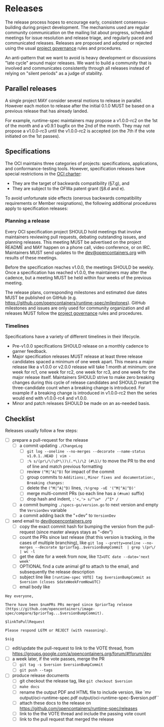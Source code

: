 # Releases

The release process hopes to encourage early, consistent consensus-building during project development.
The mechanisms used are regular community communication on the mailing list about progress, scheduled meetings for issue resolution and release triage, and regularly paced and communicated releases.
Releases are proposed and adopted or rejected using the usual [project governance](GOVERNANCE.md) rules and procedures.

An anti-pattern that we want to avoid is heavy development or discussions "late cycle" around major releases.
We want to build a community that is involved and communicates consistently through all releases instead of relying on "silent periods" as a judge of stability.

## Parallel releases

A single project MAY consider several motions to release in parallel.
However each motion to release after the initial 0.1.0 MUST be based on a previous release that has already landed.

For example, runtime-spec maintainers may propose a v1.0.0-rc2 on the 1st of the month and a v0.9.1 bugfix on the 2nd of the month.
They may not propose a v1.0.0-rc3 until the v1.0.0-rc2 is accepted (on the 7th if the vote initiated on the 1st passes).

## Specifications

The OCI maintains three categories of projects: specifications, applications, and conformance-testing tools.
However, specification releases have special restrictions in the [OCI charter][charter]:

- They are the target of backwards compatibility (§7.g), and
- They are subject to the OFWa patent grant (§8.d and e).

To avoid unfortunate side effects (onerous backwards compatibility requirements or Member resignations), the following additional procedures apply to specification releases:

### Planning a release

Every OCI specification project SHOULD hold meetings that involve maintainers reviewing pull requests, debating outstanding issues, and planning releases.
This meeting MUST be advertised on the project README and MAY happen on a phone call, video conference, or on IRC.
Maintainers MUST send updates to the <dev@opencontainers.org> with results of these meetings.

Before the specification reaches v1.0.0, the meetings SHOULD be weekly.
Once a specification has reached v1.0.0, the maintainers may alter the cadence, but a meeting MUST be held within four weeks of the previous meeting.

The release plans, corresponding milestones and estimated due dates MUST be published on GitHub (e.g. <https://github.com/opencontainers/runtime-spec/milestones>).
GitHub milestones and issues are only used for community organization and all releases MUST follow the [project governance](GOVERNANCE.md) rules and procedures.

### Timelines

Specifications have a variety of different timelines in their lifecycle.

- Pre-v1.0.0 specifications SHOULD release on a monthly cadence to garner feedback.
- Major specification releases MUST release at least three release candidates spaced a minimum of one week apart.
    This means a major release like a v1.0.0 or v2.0.0 release will take 1 month at minimum: one week for rc1, one week for rc2, one week for rc3, and one week for the major release itself.
    Maintainers SHOULD strive to make zero breaking changes during this cycle of release candidates and SHOULD restart the three-candidate count when a breaking change is introduced.
    For example if a breaking change is introduced in v1.0.0-rc2 then the series would end with v1.0.0-rc4 and v1.0.0.
- Minor and patch releases SHOULD be made on an as-needed basis.

[charter]: https://github.com/opencontainers/tob/blob/main/CHARTER.md

## Checklist

Releases usually follow a few steps:

- [ ] prepare a pull-request for the release
  - [ ] a commit updating `./ChangeLog`
    - [ ] `git log --oneline --no-merges --decorate --name-status v1.0.1..HEAD | vim -`
    - [ ] `:% s/(pr\/\(\d*\))\(.*\)/\2 (#\1)/` to move the PR to the end of line and match previous formatting
    - [ ] review `(^M|^A|^D)` for impact of the commit
    - [ ] group commits to `Additions:`, `Minor fixes and documentation:`, `Breaking changes:`
    - [ ] delete the `(^M|^A|^D)` lines, `:%!grep -vE '(^M|^A|^D)'`
    - [ ] merge multi-commit PRs (so each line has a `(#num)` suffix)
    - [ ] drop hash and indent, `:'<,'> s/^\w*  /^I* /`
  - [ ] a commit bumping `./specs-go/version.go` to next version and empty the `VersionDev` variable
  - [ ] a commit adding back the "+dev" to `VersionDev`
- [ ] send email to <dev@opencontainers.org>
  - [ ] copy the exact commit hash for bumping the version from the pull-request (since master always stays as "-dev")
  - [ ] count the PRs since last release (that this version is tracking, in the cases of multiple branching), like `git log --pretty=oneline --no-merges --decorate $priorTag..$versionBumpCommit  | grep \(pr\/ | wc -l`
  - [ ] get the date for a week from now, like `TZ=UTC date --date='next week'`
  - [ ] OPTIONAL find a cute animal gif to attach to the email, and subsequently the release description
  - [ ] subject line like `[runtime-spec VOTE] tag $versionBumpCommit as $version (closes $dateWeekFromNowUTC)`
  - [ ] email body like

```text
Hey everyone,

There have been $numPRs PRs merged since $priorTag release (https://github.com/opencontainers/image-spec/compare/$priorTag...$versionBumpCommit).

$linkToPullRequest

Please respond LGTM or REJECT (with reasoning).

$sig
```

- [ ] edit/update the pull-request to link to the VOTE thread, from <https://groups.google.com/a/opencontainers.org/forum/#!forum/dev>
- [ ] a week later, if the vote passes, merge the PR
  - [ ] `git tag -s $version $versionBumpCommit`
  - [ ] `git push --tags`
- [ ] produce release documents
  - [ ] git checkout the release tag, like `git checkout $version`
  - [ ] `make docs`
  - [ ] rename the output PDF and HTML file to include version, like `mv output/oci-runtime-spec.pdf output/oci-runtime-spec-$version.pdf``
  - [ ] attach these docs to the release on <https://github.com/opencontainers/runtime-spec/releases>
  - [ ] link to the the VOTE thread and include the passing vote count
  - [ ] link to the pull request that merged the release
